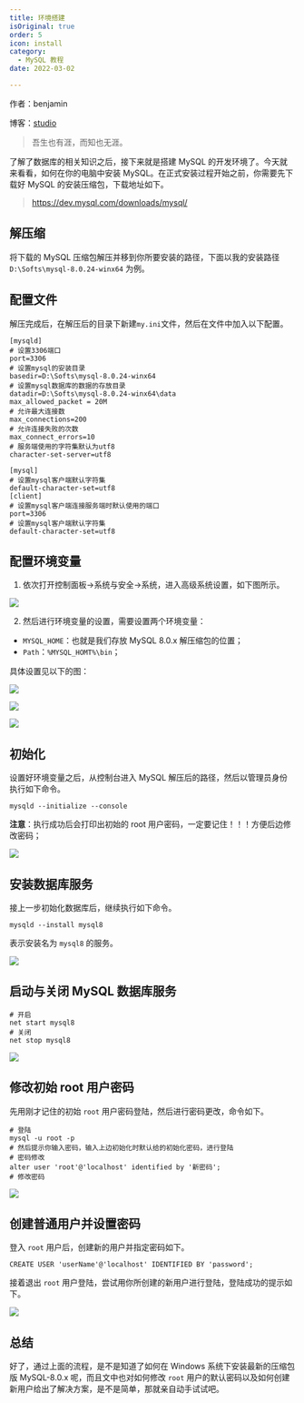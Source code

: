 ```yaml
---
title: 环境搭建
isOriginal: true
order: 5
icon: install
category:
  - MySQL 教程
date: 2022-03-02

---
```


作者：benjamin

博客：[studio](https://benjam1n.eu.org)

> 吾生也有涯，而知也无涯。

了解了数据库的相关知识之后，接下来就是搭建 MySQL 的开发环境了。今天就来看看，如何在你的电脑中安装 MySQL。在正式安装过程开始之前，你需要先下载好 MySQL 的安装压缩包，下载地址如下。

> https://dev.mysql.com/downloads/mysql/

## 解压缩

将下载的 MySQL 压缩包解压并移到你所要安装的路径，下面以我的安装路径 `D:\Softs\mysql-8.0.24-winx64` 为例。

## 配置文件

解压完成后，在解压后的目录下新建`my.ini`文件，然后在文件中加入以下配置。

```shell
[mysqld]
# 设置3306端口
port=3306
# 设置mysql的安装目录
basedir=D:\Softs\mysql-8.0.24-winx64
# 设置mysql数据库的数据的存放目录
datadir=D:\Softs\mysql-8.0.24-winx64\data
max_allowed_packet = 20M
# 允许最大连接数
max_connections=200
# 允许连接失败的次数
max_connect_errors=10
# 服务端使用的字符集默认为utf8
character-set-server=utf8

[mysql]
# 设置mysql客户端默认字符集
default-character-set=utf8
[client]
# 设置mysql客户端连接服务端时默认使用的端口
port=3306
# 设置mysql客户端默认字符集
default-character-set=utf8
```

## 配置环境变量

1.  依次打开控制面板->系统与安全->系统，进入高级系统设置，如下图所示。

![](./assets/20220302-install/high-env.png)

2.  然后进行环境变量的设置，需要设置两个环境变量：

- `MYSQL_HOME`：也就是我们存放 MySQL 8.0.x 解压缩包的位置；
- `Path`：`%MYSQL_HOMT%\bin`；

具体设置见以下的图：

![](./assets/20220302-install/high-setting.png)

![](./assets/20220302-install/sys-vari.png)

![](./assets/20220302-install/mysql-home.png)

## 初始化

设置好环境变量之后，从控制台进入 MySQL 解压后的路径，然后以管理员身份执行如下命令。

```shell
mysqld --initialize --console
```

**注意**：执行成功后会打印出初始的 root 用户密码，一定要记住！！！方便后边修改密码；

![](./assets/20220302-install/mysql-init.png)

## 安装数据库服务

接上一步初始化数据库后，继续执行如下命令。

```shell
mysqld --install mysql8
```

表示安装名为 `mysql8` 的服务。

![](./assets/20220302-install/mysql-service.png)

## 启动与关闭 MySQL 数据库服务

```shell
# 开启
net start mysql8
# 关闭
net stop mysql8
```

![](./assets/20220302-install/start-end.png)

## 修改初始 root 用户密码

先用刚才记住的初始 `root` 用户密码登陆，然后进行密码更改，命令如下。

```shell
# 登陆
mysql -u root -p
# 然后提示你输入密码，输入上边初始化时默认给的初始化密码，进行登陆
# 密码修改
alter user 'root'@'localhost' identified by '新密码';
# 修改密码
```

![](./assets/20220302-install/root-pass.png)

## 创建普通用户并设置密码

登入 `root` 用户后，创建新的用户并指定密码如下。

```shell
CREATE USER 'userName'@'localhost' IDENTIFIED BY 'password';
```

接着退出 `root` 用户登陆，尝试用你所创建的新用户进行登陆，登陆成功的提示如下。

![](./assets/20220302-install/user-pass.png)

## 总结

好了，通过上面的流程，是不是知道了如何在 Windows 系统下安装最新的压缩包版 MySQL-8.0.x 呢，而且文中也对如何修改 `root` 用户的默认密码以及如何创建新用户给出了解决方案，是不是简单，那就亲自动手试试吧。